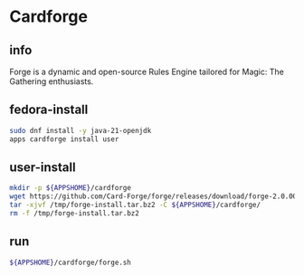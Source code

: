 # Cardforge

## info
Forge is a dynamic and open-source Rules Engine tailored for Magic: The Gathering enthusiasts.


## fedora-install
```sh
sudo dnf install -y java-21-openjdk
apps cardforge install user
```

## user-install
```sh
mkdir -p ${APPSHOME}/cardforge
wget https://github.com/Card-Forge/forge/releases/download/forge-2.0.00/forge-installer-2.0.00.tar.bz2 -O /tmp/forge-install.tar.bz2
tar -xjvf /tmp/forge-install.tar.bz2 -C ${APPSHOME}/cardforge/
rm -f /tmp/forge-install.tar.bz2
```

## run
```sh
${APPSHOME}/cardforge/forge.sh
```
